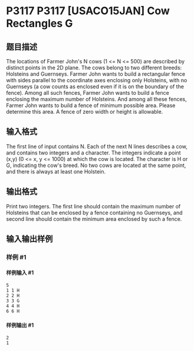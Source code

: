 # P3117 P3117 [USACO15JAN] Cow Rectangles G

## 题目描述

The locations of Farmer John's N cows (1 <= N <= 500) are described by distinct points in the 2D plane.  The cows belong to two different breeds: Holsteins and Guernseys.  Farmer John wants to build a rectangular fence with sides parallel to the coordinate axes enclosing only Holsteins, with no Guernseys (a cow counts as enclosed even if it is on the boundary of the fence).  Among all such fences, Farmer John wants to build a fence enclosing the maximum number of Holsteins.  And among all these fences, Farmer John wants to build a fence of minimum possible area.  Please determine this area.  A fence of zero width or height is allowable.


## 输入格式

The first line of input contains N.  Each of the next N lines describes a cow, and contains two integers and a character. The integers indicate a point (x,y) (0 <= x, y <= 1000) at which the cow is located. The character is H or G, indicating the cow's breed.  No two cows are located at the same point, and there is always at least one Holstein.


## 输出格式

Print two integers. The first line should contain the maximum number of Holsteins that can be enclosed by a fence containing no Guernseys, and second line should contain the minimum area enclosed by such a fence.

## 输入输出样例

### 样例 #1

#### 样例输入 #1

```
5 
1 1 H 
2 2 H 
3 3 G 
4 4 H 
6 6 H
```

#### 样例输出 #1

```
2 
1
```
